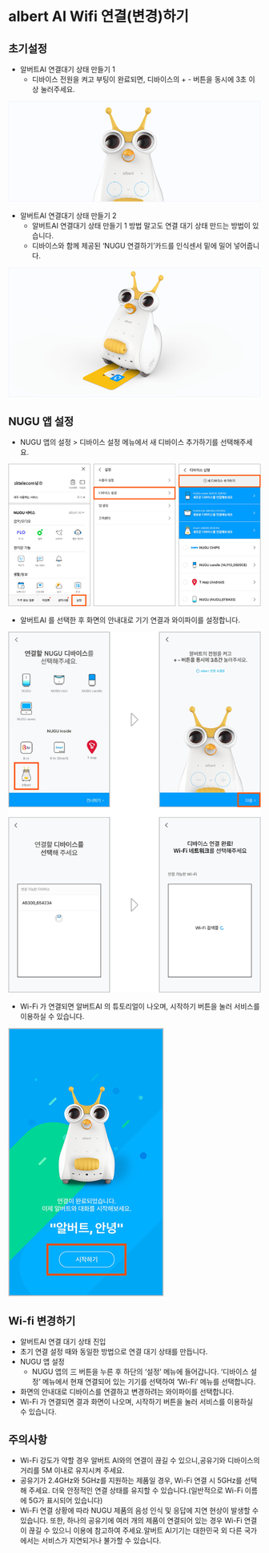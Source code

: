 # albert AI Wifi 연결(변경)하기 

초기설정
--

- 알버트AI 연결대기 상태 만들기 1
  - 디바이스 전원을 켜고 부팅이 완료되면, 디바이스의 + - 버튼을 동시에 3초 이상 눌러주세요.
  
![albert AI wifi](./images/albert01.png)


- 알버트AI 연결대기 상태 만들기 2
  - 알버트AI 연결대기 상태 만들기 1 방법 말고도 연결 대기 상태 만드는 방법이 있습니다.
  - 디바이스와 함께 제공된 ‘NUGU 연결하기’카드를 인식센서 밑에 밀어 넣어줍니다.
  
![albert AI wifi](./images/albert02.png)

  
  
 NUGU 앱 설정
 --
  
  - NUGU 앱의 설정 > 디바이스 설정 메뉴에서 새 디바이스 추가하기를 선택해주세요.
  
![albert AI wifi](./images/albert03.png)

  
  - 알버트AI 를 선택한 후 화면의 안내대로 기기 연결과 와이파이를 설정합니다.
  
![albert AI wifi](./images/albert04.png)
  
  - Wi-Fi 가 연결되면 알버트AI 의 튜토리얼이 나오며, 시작하기 버튼을 눌러 서비스를 이용하실 수 있습니다.
  
![albert AI wifi](./images/albert05.png)
  
  
 Wi-fi 변경하기
 --
 - 알버트AI 연결 대기 상태 진입
  - 초기 연결 설정 때와 동일한 방법으로 연결 대기 상태를 만듭니다.
- NUGU 앱 설정
  - NUGU 앱의 三 버튼을 누른 후 하단의 ‘설정’ 메뉴에 들어갑니다. ‘디바이스 설정’ 메뉴에서 현재 연결되어 있는 기기를 선택하여 ‘Wi-Fi’ 메뉴를 선택합니다.
- 화면의 안내대로 디바이스를 연결하고 변경하려는 와이파이를 선택합니다.
- Wi-Fi 가 연결되면 결과 화면이 나오며, 시작하기 버튼을 눌러 서비스를 이용하실 수 있습니다.


주의사항
--
- Wi-Fi 강도가 약할 경우 알버트 AI와의 연결이 끊길 수 있으니,공유기와 디바이스의 거리를 5M 이내로 유지시켜 주세요.
- 공유기가 2.4GHz와 5GHz를 지원하는 제품일 경우, Wi-Fi 연결 시 5GHz를 선택해 주세요. 더욱 안정적인 연결 상태를 유지할 수 있습니다.(일반적으로 Wi-Fi 이름에 5G가 표시되어 있습니다)
- Wi-Fi 연결 상황에 따라 NUGU 제품의 음성 인식 및 응답에 지연 현상이 발생할 수 있습니다. 또한, 하나의 공유기에 여러 개의 제품이 연결되어 있는 경우 Wi-Fi 연결이 끊길 수 있으니 이용에 참고하여 주세요.알버트 AI기기는 대한민국 외 다른 국가에서는 서비스가 지연되거나 불가할 수 있습니다.

